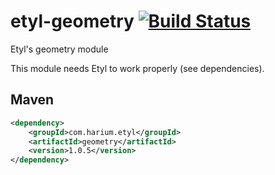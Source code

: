 # etyl-geometry [![Build Status](https://travis-ci.org/Harium/etyl-geometry.svg?branch=master)](https://travis-ci.org/Harium/etyl-geometry)
Etyl's geometry module

This module needs Etyl to work properly (see dependencies).

## Maven
```xml
<dependency>
    <groupId>com.harium.etyl</groupId>
    <artifactId>geometry</artifactId>
    <version>1.0.5</version>
</dependency>
```
